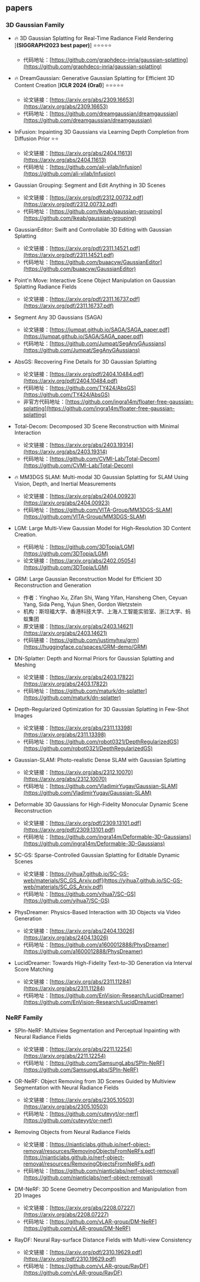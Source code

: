 ## papers

### 3D Gaussian Family

- 🔥 3D Gaussian Splatting for Real-Time Radiance Field Rendering  [**(SIGGRAPH2023 best paper)**] ⭐️⭐️⭐⭐️⭐️
  - 代码地址：[https://github.com/graphdeco-inria/gaussian-splatting](https://github.com/graphdeco-inria/gaussian-splatting)

- 🔥 DreamGaussian: Generative Gaussian Splatting for Efficient 3D Content Creation [**ICLR 2024 (Oral)**]  ⭐️⭐️⭐⭐️⭐️
  - 论文链接：[https://arxiv.org/abs/2309.16653](https://arxiv.org/abs/2309.16653)
  - 代码地址：[https://github.com/dreamgaussian/dreamgaussian](https://github.com/dreamgaussian/dreamgaussian)
    
- InFusion: Inpainting 3D Gaussians via Learning Depth Completion from Diffusion Prior ⭐️⭐️
  - 论文链接：[https://arxiv.org/abs/2404.11613](https://arxiv.org/abs/2404.11613)
  - 代码地址：[https://github.com/ali-vilab/Infusion](https://github.com/ali-vilab/Infusion)
 
- Gaussian Grouping: Segment and Edit Anything in 3D Scenes
  - 论文链接：[https://arxiv.org/pdf/2312.00732.pdf](https://arxiv.org/pdf/2312.00732.pdf)
  - 代码地址：[https://github.com/lkeab/gaussian-grouping](https://github.com/lkeab/gaussian-grouping)

- GaussianEditor: Swift and Controllable 3D Editing with Gaussian Splatting
  - 论文链接：[https://arxiv.org/pdf/2311.14521.pdf](https://arxiv.org/pdf/2311.14521.pdf)
  - 代码地址：[https://github.com/buaacyw/GaussianEditor](https://github.com/buaacyw/GaussianEditor)
    
- Point'n Move: Interactive Scene Object Manipulation on Gaussian Splatting Radiance Fields
  - 论文链接：[https://arxiv.org/pdf/2311.16737.pdf](https://arxiv.org/pdf/2311.16737.pdf)
 
- Segment Any 3D Gaussians (SAGA)
  - 论文链接：[https://jumpat.github.io/SAGA/SAGA_paper.pdf](https://jumpat.github.io/SAGA/SAGA_paper.pdf)
  - 代码地址：[https://github.com/Jumpat/SegAnyGAussians](https://github.com/Jumpat/SegAnyGAussians)
 
- AbsGS: Recovering Fine Details for 3D Gaussian Splatting
  - 论文链接：[https://arxiv.org/pdf/2404.10484.pdf](https://arxiv.org/pdf/2404.10484.pdf)
  - 代码地址：[https://github.com/TY424/AbsGS](https://github.com/TY424/AbsGS)
  - 非官方代码地址：[https://github.com/ingra14m/floater-free-gaussian-splatting](https://github.com/ingra14m/floater-free-gaussian-splatting)
 
- Total-Decom: Decomposed 3D Scene Reconstruction with Minimal Interaction
  - 论文链接：[https://arxiv.org/abs/2403.19314](https://arxiv.org/abs/2403.19314)
  - 代码地址：[https://github.com/CVMI-Lab/Total-Decom](https://github.com/CVMI-Lab/Total-Decom)

- 🔥 MM3DGS SLAM: Multi-modal 3D Gaussian Splatting for SLAM Using Vision, Depth, and Inertial Measurements
  - 论文链接：[https://arxiv.org/abs/2404.00923](https://arxiv.org/abs/2404.00923)
  - 代码地址：[https://github.com/VITA-Group/MM3DGS-SLAM](https://github.com/VITA-Group/MM3DGS-SLAM)

- LGM: Large Multi-View Gaussian Model for High-Resolution 3D Content Creation.
  - 代码地址：[https://github.com/3DTopia/LGM](https://github.com/3DTopia/LGM)
  - 论文链接：[https://arxiv.org/abs/2402.05054](https://github.com/3DTopia/LGM)
    
- GRM: Large Gaussian Reconstruction Model for Efficient 3D Reconstruction and Generation
  - 作者：Yinghao Xu, Zifan Shi, Wang Yifan, Hansheng Chen, Ceyuan Yang, Sida Peng, Yujun Shen, Gordon Wetzstein
  - 机构：斯坦福大学、香港科技大学、上海人工智能实验室、浙江大学、蚂蚁集团
  - 原文链接：[https://arxiv.org/abs/2403.14621](https://arxiv.org/abs/2403.14621)
  - 代码链接：[https://github.com/justimyhxu/grm](https://huggingface.co/spaces/GRM-demo/GRM)
 
- DN-Splatter: Depth and Normal Priors for Gaussian Splatting and Meshing
  - 论文链接：[https://arxiv.org/abs/2403.17822](https://arxiv.org/abs/2403.17822)
  - 代码地址：[https://github.com/maturk/dn-splatter](https://github.com/maturk/dn-splatter)

- Depth-Regularized Optimization for 3D Gaussian Splatting in Few-Shot Images
  - 论文链接：[https://arxiv.org/abs/2311.13398](https://arxiv.org/abs/2311.13398)
  - 代码地址：[https://github.com/robot0321/DepthRegularizedGS](https://github.com/robot0321/DepthRegularizedGS)
 
- Gaussian-SLAM: Photo-realistic Dense SLAM with Gaussian Splatting
  - 论文链接：[https://arxiv.org/abs/2312.10070](https://arxiv.org/abs/2312.10070)
  - 代码地址：[https://github.com/VladimirYugay/Gaussian-SLAM](https://github.com/VladimirYugay/Gaussian-SLAM)

- Deformable 3D Gaussians for High-Fidelity Monocular Dynamic Scene Reconstruction
  - 论文链接：[https://arxiv.org/pdf/2309.13101.pdf](https://arxiv.org/pdf/2309.13101.pdf)
  - 代码地址：[https://github.com/ingra14m/Deformable-3D-Gaussians](https://github.com/ingra14m/Deformable-3D-Gaussians)

- SC-GS: Sparse-Controlled Gaussian Splatting for Editable Dynamic Scenes
  - 论文链接：[https://yihua7.github.io/SC-GS-web/materials/SC_GS_Arxiv.pdf](https://yihua7.github.io/SC-GS-web/materials/SC_GS_Arxiv.pdf)
  - 代码地址：[https://github.com/yihua7/SC-GS](https://github.com/yihua7/SC-GS)
 
- PhysDreamer: Physics-Based Interaction with 3D Objects via Video Generation
  - 论文链接：[https://arxiv.org/abs/2404.13026](https://arxiv.org/abs/2404.13026)
  - 代码地址：[https://github.com/a1600012888/PhysDreamer](https://github.com/a1600012888/PhysDreamer)
 
- LucidDreamer: Towards High-Fidelity Text-to-3D Generation via Interval Score Matching
  - 论文链接：[https://arxiv.org/abs/2311.11284](https://arxiv.org/abs/2311.11284)
  - 代码地址：[https://github.com/EnVision-Research/LucidDreamer](https://github.com/EnVision-Research/LucidDreamer)
    
### NeRF Family

- SPIn-NeRF: Multiview Segmentation and Perceptual Inpainting with Neural Radiance Fields
  - 论文链接：[https://arxiv.org/abs/2211.12254](https://arxiv.org/abs/2211.12254)
  - 代码地址：[https://github.com/SamsungLabs/SPIn-NeRF](https://github.com/SamsungLabs/SPIn-NeRF)
 
- OR-NeRF: Object Removing from 3D Scenes Guided by Multiview Segmentation with Neural Radiance Fields
  - 论文链接：[https://arxiv.org/abs/2305.10503](https://arxiv.org/abs/2305.10503)
  - 代码地址：[https://github.com/cuteyyt/or-nerf](https://github.com/cuteyyt/or-nerf)
 
- Removing Objects from Neural Radiance Fields
  - 论文链接：[https://nianticlabs.github.io/nerf-object-removal/resources/RemovingObjectsFromNeRFs.pdf](https://nianticlabs.github.io/nerf-object-removal/resources/RemovingObjectsFromNeRFs.pdf)
  - 代码地址：[https://github.com/nianticlabs/nerf-object-removal](https://github.com/nianticlabs/nerf-object-removal)

- DM-NeRF: 3D Scene Geometry Decomposition and Manipulation from 2D Images
  - 论文链接：[https://arxiv.org/abs/2208.07227](https://arxiv.org/abs/2208.07227)
  - 代码地址：[https://github.com/vLAR-group/DM-NeRF](https://github.com/vLAR-group/DM-NeRF)
 
- RayDF: Neural Ray-surface Distance Fields with Multi-view Consistency
  - 论文链接：[https://arxiv.org/pdf/2310.19629.pdf](https://arxiv.org/pdf/2310.19629.pdf)
  - 代码地址：[https://github.com/vLAR-group/RayDF](https://github.com/vLAR-group/RayDF)
